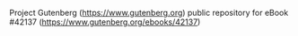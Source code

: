 Project Gutenberg (https://www.gutenberg.org) public repository for eBook #42137 (https://www.gutenberg.org/ebooks/42137)

